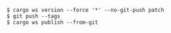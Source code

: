 ```shell-session
$ cargo ws version --force '*' --no-git-push patch
$ git push --tags
$ cargo ws publish --from-git
```
